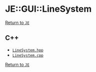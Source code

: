 # JE::GUI::LineSystem

[Return to `JE`](/docs/je.md)

## C++

- [`LineSystem.hpp`](/src/je/LineSystem.hpp)
- [`LineSystem.cpp`](/src/je/LineSystem.cpp)

[Return to `JE`](/docs/je.md)